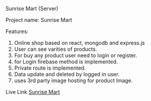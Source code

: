 
Sunrise Mart (Server)

Project name: Sunrise Mart

Features:

1. Online shop based on react, mongodb and express.js
2. User can see varities of products.
3. For buy any product user need to login or register.
4. for Login firebase method is implemented.
5. Private route is implemented.
6. Data update and deleted by logged in user.
7. uses 3rd party image hosting for product Image.

Live Link [Sunrise Mart](https://elegant-hermann-648410.netlify.app/)
